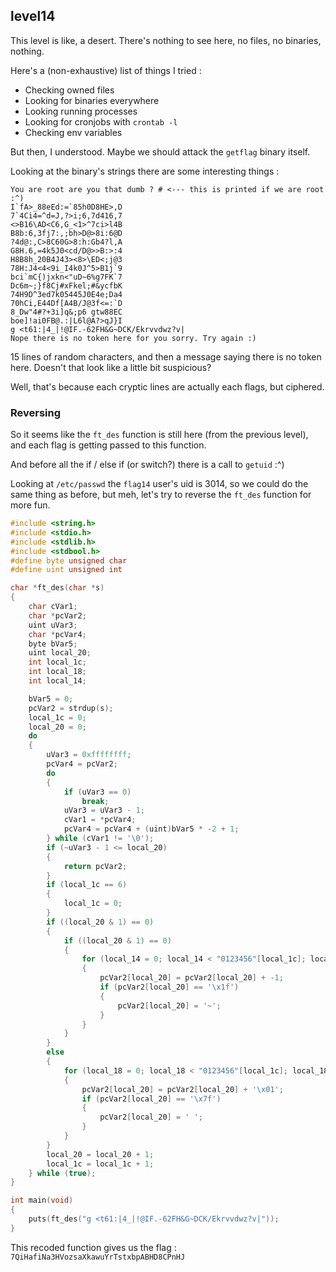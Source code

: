 ## level14

This level is like, a desert. There's nothing to see here, no files, no binaries, nothing.

Here's a (non-exhaustive) list of things I tried :

- Checking owned files
- Looking for binaries everywhere
- Looking running processes
- Looking for cronjobs with `crontab -l`
- Checking env variables

But then, I understood. Maybe we should attack the `getflag` binary itself.

Looking at the binary's strings there are some interesting things :

```
You are root are you that dumb ? # <--- this is printed if we are root :^)
I`fA>_88eEd:=`85h0D8HE>,D
7`4Ci4=^d=J,?>i;6,7d416,7
<>B16\AD<C6,G_<1>^7ci>l4B
B8b:6,3fj7:,;bh>D@>8i:6@D
?4d@:,C>8C60G>8:h:Gb4?l,A
G8H.6,=4k5J0<cd/D@>>B:>:4
H8B8h_20B4J43><8>\ED<;j@3
78H:J4<4<9i_I4k0J^5>B1j`9
bci`mC{)jxkn<"uD~6%g7FK`7
Dc6m~;}f8Cj#xFkel;#&ycfbK
74H9D^3ed7k05445J0E4e;Da4
70hCi,E44Df[A4B/J@3f<=:`D
8_Dw"4#?+3i]q&;p6 gtw88EC
boe]!ai0FB@.:|L6l@A?>qJ}I
g <t61:|4_|!@IF.-62FH&G~DCK/Ekrvvdwz?v|
Nope there is no token here for you sorry. Try again :)
```

15 lines of random characters, and then a message saying there is no token here. Doesn't that look like a little bit suspicious?

Well, that's because each cryptic lines are actually each flags, but ciphered.

### Reversing

So it seems like the `ft_des` function is still here (from the previous level), and each flag is getting passed to this function.

And before all the if / else if (or switch?) there is a call to `getuid` :^)

Looking at `/etc/passwd` the `flag14` user's uid is 3014, so we could do the same thing as before, but meh, let's try to reverse the `ft_des` function for more fun.


```c
#include <string.h>
#include <stdio.h>
#include <stdlib.h>
#include <stdbool.h>
#define byte unsigned char
#define uint unsigned int

char *ft_des(char *s)
{
	char cVar1;
	char *pcVar2;
	uint uVar3;
	char *pcVar4;
	byte bVar5;
	uint local_20;
	int local_1c;
	int local_18;
	int local_14;

	bVar5 = 0;
	pcVar2 = strdup(s);
	local_1c = 0;
	local_20 = 0;
	do
	{
		uVar3 = 0xffffffff;
		pcVar4 = pcVar2;
		do
		{
			if (uVar3 == 0)
				break;
			uVar3 = uVar3 - 1;
			cVar1 = *pcVar4;
			pcVar4 = pcVar4 + (uint)bVar5 * -2 + 1;
		} while (cVar1 != '\0');
		if (~uVar3 - 1 <= local_20)
		{
			return pcVar2;
		}
		if (local_1c == 6)
		{
			local_1c = 0;
		}
		if ((local_20 & 1) == 0)
		{
			if ((local_20 & 1) == 0)
			{
				for (local_14 = 0; local_14 < "0123456"[local_1c]; local_14 = local_14 + 1)
				{
					pcVar2[local_20] = pcVar2[local_20] + -1;
					if (pcVar2[local_20] == '\x1f')
					{
						pcVar2[local_20] = '~';
					}
				}
			}
		}
		else
		{
			for (local_18 = 0; local_18 < "0123456"[local_1c]; local_18 = local_18 + 1)
			{
				pcVar2[local_20] = pcVar2[local_20] + '\x01';
				if (pcVar2[local_20] == '\x7f')
				{
					pcVar2[local_20] = ' ';
				}
			}
		}
		local_20 = local_20 + 1;
		local_1c = local_1c + 1;
	} while (true);
}

int main(void)
{
	puts(ft_des("g <t61:|4_|!@IF.-62FH&G~DCK/Ekrvvdwz?v|"));
}
```

This recoded function gives us the flag : `7QiHafiNa3HVozsaXkawuYrTstxbpABHD8CPnHJ`
